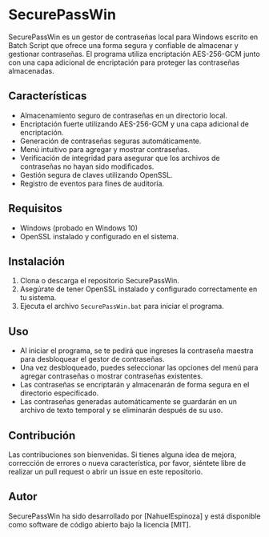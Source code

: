 # SecurePassWin

SecurePassWin es un gestor de contraseñas local para Windows escrito en Batch Script que ofrece una forma segura y confiable de almacenar y gestionar contraseñas. El programa utiliza encriptación AES-256-GCM junto con una capa adicional de encriptación para proteger las contraseñas almacenadas.

## Características

- Almacenamiento seguro de contraseñas en un directorio local.
- Encriptación fuerte utilizando AES-256-GCM y una capa adicional de encriptación.
- Generación de contraseñas seguras automáticamente.
- Menú intuitivo para agregar y mostrar contraseñas.
- Verificación de integridad para asegurar que los archivos de contraseñas no hayan sido modificados.
- Gestión segura de claves utilizando OpenSSL.
- Registro de eventos para fines de auditoría.

## Requisitos

- Windows (probado en Windows 10)
- OpenSSL instalado y configurado en el sistema.

## Instalación

1. Clona o descarga el repositorio SecurePassWin.
2. Asegúrate de tener OpenSSL instalado y configurado correctamente en tu sistema.
3. Ejecuta el archivo `SecurePassWin.bat` para iniciar el programa.

## Uso

- Al iniciar el programa, se te pedirá que ingreses la contraseña maestra para desbloquear el gestor de contraseñas.
- Una vez desbloqueado, puedes seleccionar las opciones del menú para agregar contraseñas o mostrar contraseñas existentes.
- Las contraseñas se encriptarán y almacenarán de forma segura en el directorio especificado.
- Las contraseñas generadas automáticamente se guardarán en un archivo de texto temporal y se eliminarán después de su uso.

## Contribución

Las contribuciones son bienvenidas. Si tienes alguna idea de mejora, corrección de errores o nueva característica, por favor, siéntete libre de realizar un pull request o abrir un issue en este repositorio.

## Autor

SecurePassWin ha sido desarrollado por [NahuelEspinoza] y está disponible como software de código abierto bajo la licencia [MIT].
